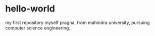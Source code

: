 # hello-world
my first repository
myself pragna, from mahindra university, pursuing computer science engineering.
